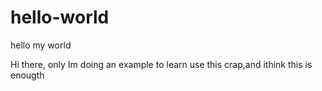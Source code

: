# hello-world
hello my world

Hi there, only Im doing an example to learn use this crap,and ithink this is enougth 
